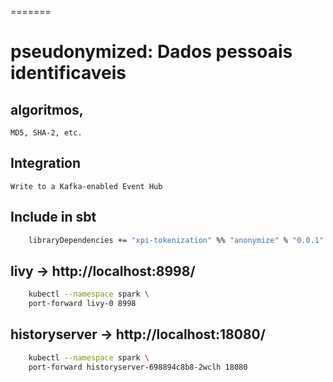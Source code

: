 =======
# pseudonymized: Dados pessoais identificaveis 

## algoritmos, 
    MD5, SHA-2, etc.

## Integration
    Write to a Kafka-enabled Event Hub

## Include in sbt
```sh
    libraryDependencies += "xpi-tokenization" %% "anonymize" % "0.0.1" % "provided"
```

## livy -> http://localhost:8998/
```sh
    kubectl --namespace spark \
    port-forward livy-0 8998
```

## historyserver -> http://localhost:18080/
```sh
    kubectl --namespace spark \
    port-forward historyserver-698894c8b8-2wclh 18080
```